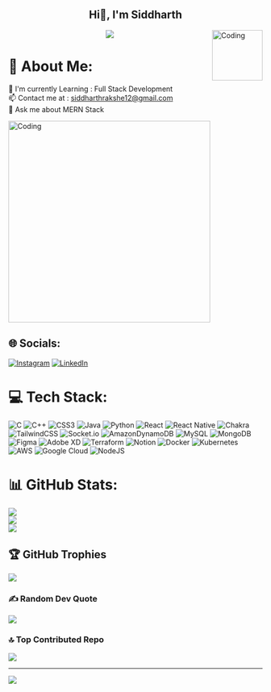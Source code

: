 <h2 align="center" > Hi👋, I'm Siddharth</h2>
<img  align="right" alt="Coding" src="https://media.giphy.com/media/M9gbBd9nbDrOTu1Mqx/giphy.gif" width="100"/>
<div align="center">
  <img  src="https://readme-typing-svg.herokuapp.com/?lines=Full+Stack+Developer;Java+Developer;Quick+learner;Self+Motivated;Problem+Solver;&color=teal&center=true" />
</div>
<div id="badges" >
<!--    <img src="https://komarev.com/ghpvc/?username=Akash-Tandale001&style=flat-square&color=blueviolet" alt=""/> -->
<!-- <img src="https://api.visitorbadge.io/api/visitors?path=https%3A%2F%2Fgithub.com%2FAkash-Tandale001&countColor=%2337d67a" alt=""/>
   -->
</div>

# 💫 About Me:
🔭 I'm currently Learning : Full Stack Development<br>📫 Contact me at : siddharthrakshe12@gmail.com<br>💬 Ask me about MERN Stack<br>

<img align="top-right" alt="Coding" width="400" src="https://media.tenor.com/UttC4AITYR4AAAAd/full-stack-developer.gif">


## 🌐 Socials:
[![Instagram](https://img.shields.io/badge/Instagram-%23E4405F.svg?logo=Instagram&logoColor=white)](https://instagram.com/siddharthrakshe) [![LinkedIn](https://img.shields.io/badge/LinkedIn-%230077B5.svg?logo=linkedin&logoColor=white)](https://linkedin.com/in/linkedin.com/in/siddharth-rakshe) 

# 💻 Tech Stack:
![C](https://img.shields.io/badge/c-%2300599C.svg?style=for-the-badge&logo=c&logoColor=white) ![C++](https://img.shields.io/badge/c++-%2300599C.svg?style=for-the-badge&logo=c%2B%2B&logoColor=white) ![CSS3](https://img.shields.io/badge/css3-%231572B6.svg?style=for-the-badge&logo=css3&logoColor=white) ![Java](https://img.shields.io/badge/java-%23ED8B00.svg?style=for-the-badge&logo=java&logoColor=white) ![Python](https://img.shields.io/badge/python-3670A0?style=for-the-badge&logo=python&logoColor=ffdd54) ![React](https://img.shields.io/badge/react-%2320232a.svg?style=for-the-badge&logo=react&logoColor=%2361DAFB) ![React Native](https://img.shields.io/badge/react_native-%2320232a.svg?style=for-the-badge&logo=react&logoColor=%2361DAFB) ![Chakra](https://img.shields.io/badge/chakra-%234ED1C5.svg?style=for-the-badge&logo=chakraui&logoColor=white) ![TailwindCSS](https://img.shields.io/badge/tailwindcss-%2338B2AC.svg?style=for-the-badge&logo=tailwind-css&logoColor=white) ![Socket.io](https://img.shields.io/badge/Socket.io-black?style=for-the-badge&logo=socket.io&badgeColor=010101) ![AmazonDynamoDB](https://img.shields.io/badge/Amazon%20DynamoDB-4053D6?style=for-the-badge&logo=Amazon%20DynamoDB&logoColor=white) ![MySQL](https://img.shields.io/badge/mysql-%2300f.svg?style=for-the-badge&logo=mysql&logoColor=white) ![MongoDB](https://img.shields.io/badge/MongoDB-%234ea94b.svg?style=for-the-badge&logo=mongodb&logoColor=white) 	![Figma](https://img.shields.io/badge/figma-%23F24E1E.svg?style=for-the-badge&logo=figma&logoColor=white) ![Adobe XD](https://img.shields.io/badge/Adobe%20XD-470137?style=for-the-badge&logo=Adobe%20XD&logoColor=#FF61F6) ![Terraform](https://img.shields.io/badge/terraform-%235835CC.svg?style=for-the-badge&logo=terraform&logoColor=white) ![Notion](https://img.shields.io/badge/Notion-%23000000.svg?style=for-the-badge&logo=notion&logoColor=white) ![Docker](https://img.shields.io/badge/docker-%230db7ed.svg?style=for-the-badge&logo=docker&logoColor=white) ![Kubernetes](https://img.shields.io/badge/kubernetes-%23326ce5.svg?style=for-the-badge&logo=kubernetes&logoColor=white) ![AWS](https://img.shields.io/badge/AWS-%23FF9900.svg?style=for-the-badge&logo=amazon-aws&logoColor=white) ![Google Cloud](https://img.shields.io/badge/Google%20Cloud-%234285F4.svg?style=for-the-badge&logo=google-cloud&logoColor=white) ![NodeJS](https://img.shields.io/badge/node.js-6DA55F?style=for-the-badge&logo=node.js&logoColor=white)
# 📊 GitHub Stats:
![](https://github-readme-stats.vercel.app/api?username=sid120&theme=dracula&hide_border=true&include_all_commits=true&count_private=true)<br/>
![](https://github-readme-streak-stats.herokuapp.com/?user=sid120&theme=dracula&hide_border=true)<br/>
![](https://github-readme-stats.vercel.app/api/top-langs/?username=sid120&theme=dracula&hide_border=true&include_all_commits=true&count_private=true&layout=compact)

## 🏆 GitHub Trophies
![](https://github-profile-trophy.vercel.app/?username=sid120&theme=nord&no-frame=true&no-bg=false&margin-w=4)

### ✍️ Random Dev Quote
![](https://quotes-github-readme.vercel.app/api?type=horizontal&theme=dark)

### 🔝 Top Contributed Repo
![](https://github-contributor-stats.vercel.app/api?username=sid120&limit=5&theme=dracula&combine_all_yearly_contributions=true)

---
[![](https://visitcount.itsvg.in/api?id=sid120&icon=0&color=0)](https://visitcount.itsvg.in)
